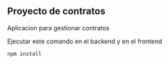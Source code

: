 ## Proyecto de contratos

Aplicacion para gestionar contratos

Ejecutar este comando en el backend y en el frontend

```
npm install
```